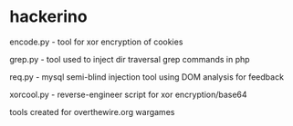 # hackerino

encode.py - tool for xor encryption of cookies

grep.py - tool used to inject dir traversal grep commands in php 

req.py - mysql semi-blind injection tool using DOM analysis for feedback

xorcool.py - reverse-engineer script for xor encryption/base64



tools created for overthewire.org wargames
